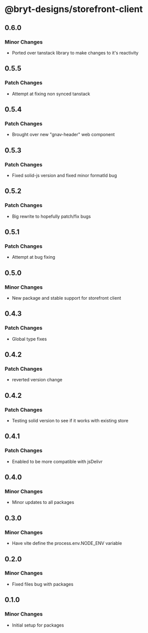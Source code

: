 # @bryt-designs/storefront-client

## 0.6.0

### Minor Changes

- Ported over tanstack library to make changes to it's reactivity

## 0.5.5

### Patch Changes

- Attempt at fixing non synced tanstack

## 0.5.4

### Patch Changes

- Brought over new "gnav-header" web component

## 0.5.3

### Patch Changes

- Fixed solid-js version and fixed minor formatId bug

## 0.5.2

### Patch Changes

- Big rewrite to hopefully patch/fix bugs

## 0.5.1

### Patch Changes

- Attempt at bug fixing

## 0.5.0

### Minor Changes

- New package and stable support for storefront client

## 0.4.3

### Patch Changes

- Global type fixes

## 0.4.2

### Patch Changes

- reverted version change

## 0.4.2

### Patch Changes

- Testing solid version to see if it works with existing store

## 0.4.1

### Patch Changes

- Enabled to be more compatible with jsDelivr

## 0.4.0

### Minor Changes

- Minor updates to all packages

## 0.3.0

### Minor Changes

- Have vite define the process.env.NODE_ENV variable

## 0.2.0

### Minor Changes

- Fixed files bug with packages

## 0.1.0

### Minor Changes

- Initial setup for packages
